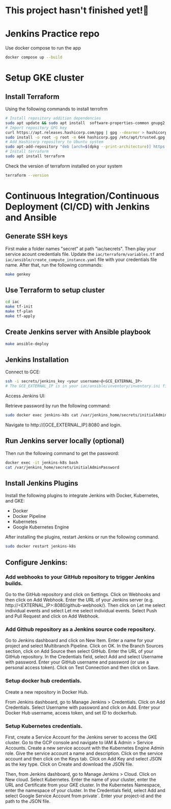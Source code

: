 <h1> This project hasn't finished yet!🫠 </h1>

# Jenkins Practice repo


Use docker compose to run the app

```sh
docker compose up --build
```

# Setup GKE cluster

## Install Terraform

Using the following commands to install terrofrm
```sh
# Install repository addition dependencies
sudo apt update && sudo apt install  software-properties-common gnupg2 curl
# Import repository GPG key
curl https://apt.releases.hashicorp.com/gpg | gpg --dearmor > hashicorp.gpg
sudo install -o root -g root -m 644 hashicorp.gpg /etc/apt/trusted.gpg.d/
# Add Hashicorp repository to Ubuntu system
sudo apt-add-repository "deb [arch=$(dpkg --print-architecture)] https://apt.releases.hashicorp.com $(lsb_release -cs) main"
# Install terraform
sudo apt install terraform
```
Check the version of terraform installed on your system
```sh
terraform --version
```

# Continuous Integration/Continuous Deployment (CI/CD) with Jenkins and Ansible

## Generate SSH keys
First make a folder names "secret" at path "iac/secrets". Then play your service acount credentials file. Update the `iac/terraform/variables.tf` and `iac/ansible/create_compute_instance.yaml` file with your credentials file name. After that, run the following commands:
```sh
make genkey 
```

## Use Terraform to setup cluster
```sh
cd iac
make tf-init
make tf-plan
make tf-apply
```

## Create Jenkins server with Ansible playbook
```sh
make ansible-deploy
```

## Jenkins Installation
Connect to GCE:
```sh
ssh -i secrets/jenkins_key <your username>@<GCE_EXTERNAL_IP>
# The GCE_EXTERNAL_IP is in your iac/ansible/inventory/inventory.ini file
```

Access Jenkins UI:

Retrieve password by run the following command: 
```sh
sudo docker exec jenkins-k8s cat /var/jenkins_home/secrets/initialAdminPassword
```
Navigate to http://[GCE_EXTERNAL_IP]:8080 and login.

## Run Jenkins server locally (optional)
Then run the following command to get the password:
```sh
docker exec -it jenkins-k8s bash
cat /var/jenkins_home/secrets/initialAdminPassword
```

##  Install Jenkins Plugins
Install the following plugins to integrate Jenkins with Docker, Kubernetes, and GKE:
- Docker
- Docker Pipeline
- Kubernetes
- Google Kubernetes Engine

After installing the plugins, restart Jenkins or run the following command.
```sh
sudo docker restart jenkins-k8s
``` 

## Configure Jenkins:

### Add webhooks to your GitHub repository to trigger Jenkins builds.

Go to the GitHub repository and click on Settings. Click on Webhooks and then click on Add Webhook. Enter the URL of your Jenkins server (e.g. http://<EXTERNAL_IP>:8080/github-webhook/). Then click on Let me select individual events and select Let me select individual events. Select Push and Pull Request and click on Add Webhook.


### Add Github repository as a Jenkins source code repository.

Go to Jenkins dashboard and click on New Item. Enter a name for your project and select Multibranch Pipeline. Click on OK. In the Branch Sources section, click on Add Source then select GitHub. Enter the URL of your GitHub repository. In the Credentials field, select Add and select Username with password. Enter your GitHub username and password (or use a personal access token). Click on Test Connection and then click on Save.

### Setup docker hub credentials.

Create a new repository in Docker Hub.

From Jenkins dashboard, go to Manage Jenkins > Credentials. Click on Add Credentials. Select Username with password and click on Add. Enter your Docker Hub username, access token, and set ID to dockerhub.


### Setup Kubernetes credentials.

First, create a Service Account for the Jenkins server to access the GKE cluster. Go to the GCP console and navigate to IAM & Admin > Service Accounts. Create a new service account with the Kubernetes Engine Admin role. Give the service account a name and description. Click on the service account and then click on the Keys tab. Click on Add Key and select JSON as the key type. Click on Create and download the JSON file.

Then, from Jenkins dashboard, go to Manage Jenkins > Cloud. Click on New cloud. Select Kubernetes. Enter the name of your cluster, enter the URL and Certificate from your GKE cluster. In the Kubernetes Namespace, enter the namespace of your cluster. In the Credentials field, select Add and select Google Service Account from private`. Enter your project-id and the path to the JSON file.
